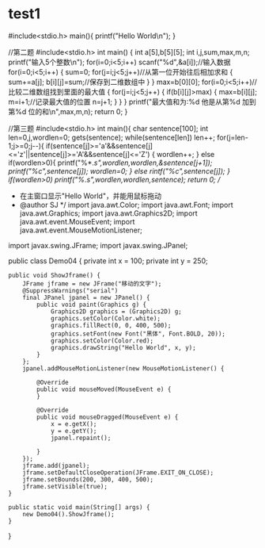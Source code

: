 # test1
#include<stdio.h>
main(){	
	printf("Hello World\n");
}							

//第二题
#include<stdio.h>
int main()
{
  int a[5],b[5][5];
  int i,j,sum,max,m,n;
  printf("输入5个整数\n");
  for(i=0;i<5;i++)
    scanf("%d",&a[i]);//输入数据
  for(i=0;i<5;i++)
  {
    sum=0;
    for(j=i;j<5;j++)//从第一位开始往后相加求和
    {
      sum+=a[j];
      b[i][j]=sum;//保存到二维数组中
    }
  }
  max=b[0][0];
  for(i=0;i<5;i++)//比较二维数组找到里面的最大值
  {
    for(j=i;j<5;j++)
    {
      if(b[i][j]>max)
      {
        max=b[i][j];
        m=i+1;//记录最大值的位置
        n=j+1;
      }
    }
  }
  printf("最大值和为:%d   他是从第%d 加到第%d 位的和\n",max,m,n); 
  return 0;
}


//第三题
#include<stdio.h>
  int main(){
  char sentence[100];
  int len=0,j,wordlen=0;
  gets(sentence);
  while(sentence[len]) len++;
for(j=len-1;j>=0;j--){
	if(sentence[j]>='a'&&sentence[j]<='z'||sentence[j]>='A'&&sentence[j]<='Z')
{
	wordlen++;
}
else if(wordlen>0){
	printf("%*.*s",wordlen,wordlen,&sentence[j+1]);
	printf("%c",sentence[j]);
	wordlen=0;
}
else
	rintf("%c",sentence[j]);
}
if(wordlen>0) 
	printf("%*.*s",wordlen,wordlen,sentence);
	return 0;
/*
 * 在主窗口显示"Hello World"，并能用鼠标拖动
 * @author  SJ
 */
import java.awt.Color;
import java.awt.Font;
import java.awt.Graphics;
import java.awt.Graphics2D;
import java.awt.event.MouseEvent;
import java.awt.event.MouseMotionListener;

import javax.swing.JFrame;
import javax.swing.JPanel;

public class Demo04 {
	private int x = 100;
	private int y = 250;

	public void ShowJframe() {
		JFrame jframe = new JFrame("移动的文字");
		@SuppressWarnings("serial")
		final JPanel jpanel = new JPanel() {
			public void paint(Graphics g) {
				Graphics2D graphics = (Graphics2D) g;
				graphics.setColor(Color.white);
				graphics.fillRect(0, 0, 400, 500);
				graphics.setFont(new Font("黑体", Font.BOLD, 20));
				graphics.setColor(Color.red);
				graphics.drawString("Hello World", x, y);
			}
		};
		jpanel.addMouseMotionListener(new MouseMotionListener() {

			@Override
			public void mouseMoved(MouseEvent e) {
			}

			@Override
			public void mouseDragged(MouseEvent e) {
				x = e.getX();
				y = e.getY();
				jpanel.repaint();

			}
		});
		jframe.add(jpanel);
		jframe.setDefaultCloseOperation(JFrame.EXIT_ON_CLOSE);
		jframe.setBounds(200, 300, 400, 500);
		jframe.setVisible(true);
	}

	public static void main(String[] args) {
		new Demo04().ShowJframe();
	}

}
